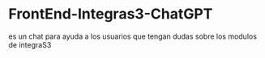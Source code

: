# FrontEnd-Integras3-ChatGPT
es un chat para ayuda a los usuarios que tengan dudas sobre los modulos de integraS3
